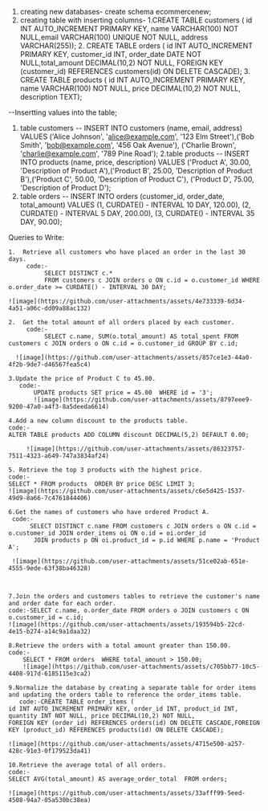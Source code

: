 1. creating new databases- create schema ecommercenew;
2. creating table with inserting columns-
       1.CREATE TABLE customers ( id INT AUTO_INCREMENT PRIMARY KEY,
            name VARCHAR(100) NOT NULL,email VARCHAR(100) UNIQUE NOT NULL, address VARCHAR(255));
       2. CREATE TABLE orders (
           id INT AUTO_INCREMENT PRIMARY KEY, customer_id INT,
            order_date DATE NOT NULL,total_amount DECIMAL(10,2) NOT NULL, FOREIGN KEY (customer_id) REFERENCES customers(id) ON DELETE CASCADE);
       3. CREATE TABLE products (
            id INT AUTO_INCREMENT PRIMARY KEY,
            name VARCHAR(100) NOT NULL, price DECIMAL(10,2) NOT NULL, description TEXT);

   
--Insertting values into the table;   
  1. table customers --  INSERT INTO customers (name, email, address) VALUES ('Alice Johnson', 'alice@example.com', '123 Elm Street'),('Bob Smith', 'bob@example.com', '456 Oak Avenue'),
                         ('Charlie Brown', 'charlie@example.com', '789 Pine Road');
  2.table products   --    INSERT INTO products (name, price, description) VALUES ('Product A', 30.00, 'Description of Product A'),('Product B', 25.00, 'Description of Product B'),('Product C', 50.00, 'Description of Product C'),
                         ('Product D', 75.00, 'Description of Product D');
  3. table orders    --   INSERT INTO orders (customer_id, order_date, total_amount) VALUES (1, CURDATE() - INTERVAL 10 DAY, 120.00),  (2, CURDATE() - INTERVAL 5 DAY, 200.00),  (3, CURDATE() - INTERVAL 35 DAY, 90.00);


Queries to Write:

    1.  Retrieve all customers who have placed an order in the last 30 days.
         code:-
              SELECT DISTINCT c.*
              FROM customers c JOIN orders o ON c.id = o.customer_id WHERE o.order_date >= CURDATE() - INTERVAL 30 DAY;

    ![image](https://github.com/user-attachments/assets/4e733339-6d34-4a51-a06c-dd09a88ac132)
    
    2.  Get the total amount of all orders placed by each customer.
         code:-
              SELECT c.name, SUM(o.total_amount) AS total_spent FROM customers c JOIN orders o ON c.id = o.customer_id GROUP BY c.id;

      ![image](https://github.com/user-attachments/assets/857ce1e3-44a0-4f2b-9de7-d46567fea5c4)

    3.Update the price of Product C to 45.00.
       code:-
           UPDATE products SET price = 45.00  WHERE id = '3';
           ![image](https://github.com/user-attachments/assets/8797eee9-9200-47a0-a4f3-8a5deeda6614)

    4.Add a new column discount to the products table.
    code:-
    ALTER TABLE products ADD COLUMN discount DECIMAL(5,2) DEFAULT 0.00;

         ![image](https://github.com/user-attachments/assets/86323757-7511-4323-a649-747a3834af24)

    5. Retrieve the top 3 products with the highest price.
    code:-
    SELECT * FROM products  ORDER BY price DESC LIMIT 3;
    ![image](https://github.com/user-attachments/assets/c6e5d425-1537-49d9-8a66-7c4761844406)

    6.Get the names of customers who have ordered Product A.
     code:-
          SELECT DISTINCT c.name FROM customers c JOIN orders o ON c.id = o.customer_id JOIN order_items oi ON o.id = oi.order_id
           JOIN products p ON oi.product_id = p.id WHERE p.name = 'Product A';

     ![image](https://github.com/user-attachments/assets/51ce02ab-651e-4555-9ede-63f38ba46328)



    7.Join the orders and customers tables to retrieve the customer's name and order date for each order. 
    code:-SELECT c.name, o.order_date FROM orders o JOIN customers c ON o.customer_id = c.id;
    ![image](https://github.com/user-attachments/assets/193594b5-22cd-4e15-b274-a14c9a1daa32)

    8.Retrieve the orders with a total amount greater than 150.00.
    code:-
        SELECT * FROM orders  WHERE total_amount > 150.00;
        ![image](https://github.com/user-attachments/assets/c705bb77-10c5-4408-917d-6185115e3ca2)

    9.Normalize the database by creating a separate table for order items and updating the orders table to reference the order_items table.
       code:-CREATE TABLE order_items (
    id INT AUTO_INCREMENT PRIMARY KEY, order_id INT, product_id INT,
    quantity INT NOT NULL, price DECIMAL(10,2) NOT NULL,
    FOREIGN KEY (order_id) REFERENCES orders(id) ON DELETE CASCADE,FOREIGN KEY (product_id) REFERENCES products(id) ON DELETE CASCADE);

    ![image](https://github.com/user-attachments/assets/4715e500-a257-428c-91e3-0f179523da41)

    10.Retrieve the average total of all orders.
    code:-
    SELECT AVG(total_amount) AS average_order_total  FROM orders;

    ![image](https://github.com/user-attachments/assets/33afff99-5eed-4508-94a7-05a530bc38ea)







 




    
